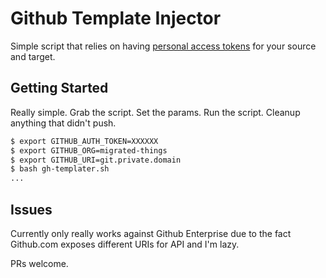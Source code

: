 # Github Template Injector

Simple script that relies on having [personal access tokens](https://help.github.com/articles/creating-a-personal-access-token-for-the-command-line/)
for your source and target.

## Getting Started

Really simple. Grab the script. Set the params. Run the script. Cleanup anything
that didn't push.

```bash
$ export GITHUB_AUTH_TOKEN=XXXXXX
$ export GITHUB_ORG=migrated-things
$ export GITHUB_URI=git.private.domain
$ bash gh-templater.sh
...
```

## Issues

Currently only really works against Github Enterprise due to the fact Github.com exposes different URIs for API and I'm lazy.

PRs welcome.